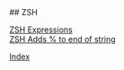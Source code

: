 <base target="_blank">
## ZSH

[ZSH Expressions](https://zsh.sourceforge.io/Doc/Release/Conditional-Expressions.html)  
[ZSH Adds % to end of string](ZSH_Adds_%_to_end_of_string)

[Index](index.md)
